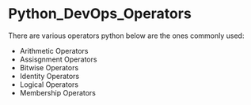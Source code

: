 # Python_DevOps_Operators

There are various operators python below are the ones commonly used:

- Arithmetic Operators
- Assisgnment Operators
- Bitwise Operators
- Identity Operators
- Logical Operators
- Membership Operators
